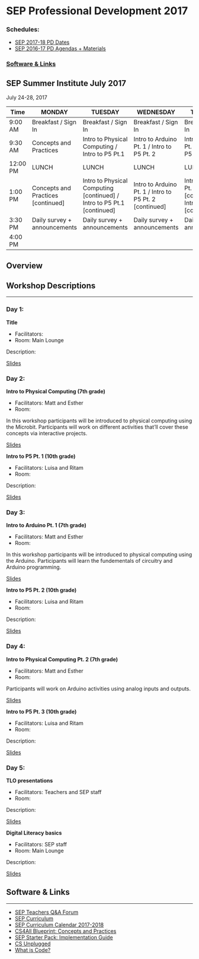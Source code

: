 # SEP Professional Development 2017

### Schedules:
* [SEP 2017-18 PD Dates]()
* [SEP 2016-17 PD Agendas + Materials]()


### [Software & Links](#links)

## SEP Summer Institute July 2017
July 24-28, 2017

| Time | MONDAY | TUESDAY | WEDNESDAY | THURSDAY | FRIDAY
| -----|-------| ------- | --------| --------| --------|
| 9:00 AM |Breakfast / Sign In|Breakfast / Sign In|Breakfast / Sign In |Breakfast / Sign In|Breakfast / Sign In
9:30 AM |Concepts and Practices|Intro to Physical Computing / Intro to P5 Pt.1 |Intro to Arduino Pt. 1 / Intro to P5 Pt. 2 |Intro to Arduino Pt. 2 / Intro to P5 Pt. 3 | TLO teacher presentations 
12:00 PM |LUNCH|LUNCH|LUNCH|LUNCH|LUNCH 
1:00 PM |Concepts and Practices [continued]|Intro to Physical Computing [continued] / Intro to P5 Pt.1 [continued] |Intro to Arduino Pt. 1 / Intro to P5 Pt. 2 [continued] |Intro to Arduino Pt. 2 [continued] / Intro to P5 Pt. 3 [continued] |Digital Literacy basics
3:30 PM | Daily survey + announcements|Daily survey + announcements|Daily survey + announcements | Daily survey + announcements|Daily survey + announcements
4:00 PM | | | | |

## Overview

## Workshop Descriptions
***
### Day 1:
**Title**
* Facilitators: 
* Room: Main Lounge

Description:

[Slides]()

### Day 2:

**Intro to Physical Computing (7th grade)**
* Facilitators: Matt and Esther
* Room:

In this workshop participants will be introduced to physical computing using the Microbit. Participants will work on different activities that’ll cover these concepts via interactive projects.

[Slides](https://docs.google.com/presentation/d/1xgF3hQs5YckGzD6Z2LmBQGa5d4BlHgaN_jdLa-No0p8/edit#slide=id.g1e58c26a18_0_0) 

**Intro to P5 Pt. 1 (10th grade)**
* Facilitators: Luisa and Ritam
* Room:

Description:

[Slides]()

### Day 3:

**Intro to Arduino Pt. 1 (7th grade)**
* Facilitators: Matt and Esther 
* Room:

In this workshop participants will be introduced to physical computing using the Arduino. Participants will learn the fundementals of circuitry and Arduino programming.

[Slides](https://docs.google.com/presentation/d/1xB77DY0eeoDSwUi5DCwZhXBzeK4uZer_fr_ntznpQME/edit)

**Intro to P5 Pt. 2 (10th grade)**
* Facilitators: Luisa and Ritam
* Room:

Description:

[Slides]()

### Day 4:

**Intro to Physical Computing Pt. 2 (7th grade)**
* Facilitators: Matt and Esther
* Room:

Participants will work on Arduino activities using analog inputs and outputs.

[Slides](https://docs.google.com/presentation/d/1Ot6wFhXXs9T-nKhV4rCupbMWtc8i043NzGBfsqO9TX0/edit)

**Intro to P5 Pt. 3 (10th grade)**
* Facilitators: Luisa and Ritam 
* Room:

Description:

[Slides]()

### Day 5:

**TLO presentations**
* Facilitators: Teachers and SEP staff
* Room:

Description:

[Slides]()

**Digital Literacy basics**
* Facilitators: SEP staff
* Room: Main Lounge

Description:

[Slides]()

## <a name="links">Software & Links</a>
***
*   [SEP Teachers Q&A Forum](http://tinyurl.com/septeachers)
*   [SEP Curriculum](https://drive.google.com/open?id=0B8D2ft9M8qQCamQwZGpJMEU2TEk)
*   [SEP Curriculum Calendar 2017-2018]()
*   [CS4All Blueprint: Concepts and Practices]()
*   [SEP Starter Pack: Implementation Guide](https://drive.google.com/a/strongschools.nyc/file/d/0B1tN9SuyE6fxOHJOZkxsYURPRHc/view)
*   [CS Unplugged](http://csunplugged.org/)
*   [What is Code?](https://www.bloomberg.com/graphics/2015-paul-ford-what-is-code/)



